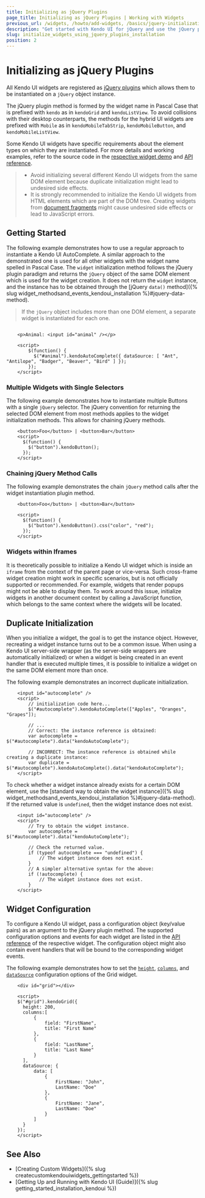 ```yaml
---
title: Initializing as jQuery Plugins
page_title: Initializing as jQuery Plugins | Working with Widgets 
previous_url: /widgets, /howto/add-widgets, /basics/jquery-initialization, /intro/jquery-initialization, /intro/widget-basics/angularjs-initialization
description: "Get started with Kendo UI for jQuery and use the jQuery plugin syntax to add the widgets and framework components to your mobile website or web application."
slug: initialize_widgets_using_jquery_plugins_installation
position: 2
---
```


# Initializing as jQuery Plugins

All Kendo UI widgets are registered as [jQuery plugins](http://learn.jquery.com/plugins/) which allows them to be instantiated on a `jQuery` object instance.

The jQuery plugin method is formed by the widget name in Pascal Case that is prefixed with `kendo` as in `kendoGrid` and `kendoListView`. To avoid collisions with their desktop counterparts, the methods for the hybrid UI widgets are prefixed with `Mobile` as in `kendoMobileTabStrip`, `kendoMobileButton`, and `kendoMobileListView`.

Some Kendo UI widgets have specific requirements about the element types on which they are instantiated. For more details and working examples, refer to the source code in the [respective widget demo](https://demos.telerik.com/kendo-ui/) and [API reference](/api/javascript/kendo).

> * Avoid initializing several different Kendo UI widgets from the same DOM element because duplicate initialization might lead to undesired side effects.
> * It is strongly recommended to initialize the Kendo UI widgets from HTML elements which are part of the DOM tree. Creating widgets from [document fragments](https://developer.mozilla.org/en-US/docs/Web/API/DocumentFragment) might cause undesired side effects or lead to JavaScript errors.

## Getting Started

The following example demonstrates how to use a regular approach to instantiate a Kendo UI AutoComplete. A similar approach to the demonstrated one is used for all other widgets with the widget name spelled in Pascal Case. The `widget` initialization method follows the jQuery plugin paradigm and returns the `jQuery` object of the same DOM element which is used for the widget creation. It does not return the `widget` instance, and the instance has to be obtained through the [jQuery `data()` method]({% slug widget_methodsand_events_kendoui_installation %}#jquery-data-method).

> If the `jQuery` object includes more than one DOM element, a separate widget is instantiated for each one.

```dojo

	<p>Animal: <input id="animal" /></p>

	<script>
        $(function() {
          $("#animal").kendoAutoComplete({ dataSource: [ "Ant", "Antilope", "Badger", "Beaver", "Bird" ] });
        });
    </script>
```

### Multiple Widgets with Single Selectors

The following example demonstrates how to instantiate multiple Buttons with a single `jQuery` selector. The jQuery convention for returning the selected DOM element from most methods applies to the widget initialization methods. This allows for chaining jQuery methods.

```
    <button>Foo</button> | <button>Bar</button>
    <script>
      $(function() {
        $("button").kendoButton();
      });
    </script>
```

### Chaining jQuery Method Calls

The following example demonstrates the chain `jQuery` method calls after the widget instantiation plugin method.

```
    <button>Foo</button> | <button>Bar</button>

    <script>
      $(function() {
        $("button").kendoButton().css("color", "red");
      });
    </script>
```

### Widgets within Iframes

It is theoretically possible to initialize a Kendo UI widget which is inside an `iframe` from the context of the parent page or vice-versa. Such cross-frame widget creation might work in specific scenarios, but is not officially supported or recommended. For example, widgets that render popups might not be able to display them. To work around this issue, initialize widgets in another document context by calling a JavaScript function, which belongs to the same context where the widgets will be located.

## Duplicate Initialization

When you initialize a widget, the goal is to get the instance object. However, recreating a widget instance turns out to be a common issue. When using a Kendo UI server-side wrapper (as the server-side wrappers are automatically initialized) or when a widget is being created in an event handler that is executed multiple times, it is possible to initialize a widget on the same DOM element more than once.

The following example demonstrates an incorrect duplicate initialization.

```
    <input id="autocomplete" />
    <script>
        // initialization code here...
        $("#autocomplete").kendoAutoComplete(["Apples", "Oranges", "Grapes"]);

        // ...
        // Correct: the instance reference is obtained:
        var autocomplete = $("#autocomplete").data("kendoAutoComplete");

        // INCORRECT: The instance reference is obtained while creating a duplicate instance:
        var duplicate = $("#autocomplete").kendoAutoComplete().data("kendoAutoComplete");
    </script>
```

To check whether a widget instance already exists for a certain DOM element, use the [standard way to obtain the widget instance]({% slug widget_methodsand_events_kendoui_installation %}#jquery-data-method). If the returned value is `undefined`, then the widget instance does not exist.

```
    <input id="autocomplete" />
    <script>
        // Try to obtain the widget instance.
        var autocomplete = $("#autocomplete").data("kendoAutoComplete");

        // Check the returned value.
        if (typeof autocomplete === "undefined") {
            // The widget instance does not exist.
        }
        // A simpler alternative syntax for the above:
        if (!autocomplete) {
            // The widget instance does not exist.
        }
    </script>
```

## Widget Configuration

To configure a Kendo UI widget, pass a configuration object (key/value pairs) as an argument to the jQuery plugin method. The supported configuration options and events for each widget are listed in the [API reference](/api/javascript/kendo) of the respective widget. The configuration object might also contain event handlers that will be bound to the corresponding widget events.

The following example demonstrates how to set the [`height`](/api/javascript/ui/grid/configuration/height), [`columns`](/api/javascript/ui/grid/configuration/columns), and [`dataSource`](/api/javascript/ui/grid/configuration/datasource) configuration options of the Grid widget.

```
    <div id="grid"></div>

    <script>
    $("#grid").kendoGrid({
      height: 200,
      columns:[
          {
              field: "FirstName",
              title: "First Name"
          },
          {
              field: "LastName",
              title: "Last Name"
          }
      ],
      dataSource: {
          data: [
              {
                  FirstName: "John",
                  LastName: "Doe"
              },
              {
                  FirstName: "Jane",
                  LastName: "Doe"
              }
          ]
      }
    });
    </script>
```

## See Also

* [Creating Custom Widgets]({% slug createcustomkendouiwidgets_gettingstarted %})
* [Getting Up and Running with Kendo UI (Guide)]({% slug getting_started_installation_kendoui %})
